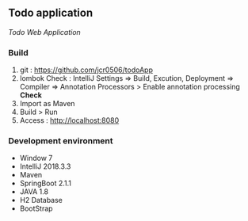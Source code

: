## Todo application ##
*Todo Web Application*

### Build ###
1. git : https://github.com/jcr0506/todoApp
2. lombok Check : IntelliJ Settings  => Build, Excution, Deployment 
=> Compiler => Annotation Processors > Enable annotation processing **Check**
3. Import as Maven  
4. Build > Run
5. Access : [http://localhost:8080](http://localhost:8080)

### Development environment ###
- Window 7
- IntelliJ 2018.3.3
- Maven
- SpringBoot 2.1.1
- JAVA 1.8
- H2 Database
- BootStrap
